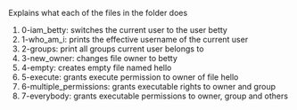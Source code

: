 Explains what each of the files in the folder does
1. 0-iam_betty: switches the current user to the user betty
2. 1-who_am_i: prints the effective username of the current user
3. 2-groups: print all groups current user belongs to
4. 3-new_owner: changes file owner to betty
5. 4-empty: creates empty file named hello
6. 5-execute: grants execute permission to owner of file hello
7. 6-multiple_permissions: grants executable rights to owner and group
8. 7-everybody: grants executable permissions to owner, group and others
